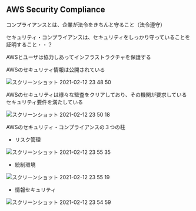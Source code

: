 ## AWS Security Compliance

コンプライアンスとは、企業が法令をきちんと守ること（法令遵守）

セキュリティ・コンプライアンスは、セキュリティをしっかり守っていることを証明すること・・？

AWSとユーザは協力しあってインフラストラクチャを保護する

AWSのセキュリティ情報は公開されている

![スクリーンショット 2021-02-12 23 48 50](https://user-images.githubusercontent.com/56820273/107782825-dddc8d80-6d8c-11eb-826f-b2a67eb8f079.png)

AWSのセキュリティは様々な監査をクリアしており、その機関が要求しているセキュリティ要件を満たしている

![スクリーンショット 2021-02-12 23 50 18](https://user-images.githubusercontent.com/56820273/107782985-12504980-6d8d-11eb-8d1c-6236cb9ef129.png)

AWSのセキュリティ・コンプライアンスの３つの柱

- リスク管理

![スクリーンショット 2021-02-12 23 55 35](https://user-images.githubusercontent.com/56820273/107783601-cd78e280-6d8d-11eb-8e67-7d40f7166876.png)

- 統制環境

![スクリーンショット 2021-02-12 23 55 19](https://user-images.githubusercontent.com/56820273/107783574-c3ef7a80-6d8d-11eb-8a93-fa0cc710d040.png)

- 情報セキュリティ

![スクリーンショット 2021-02-12 23 54 59](https://user-images.githubusercontent.com/56820273/107783532-b89c4f00-6d8d-11eb-83d3-34a77ca49825.png)

